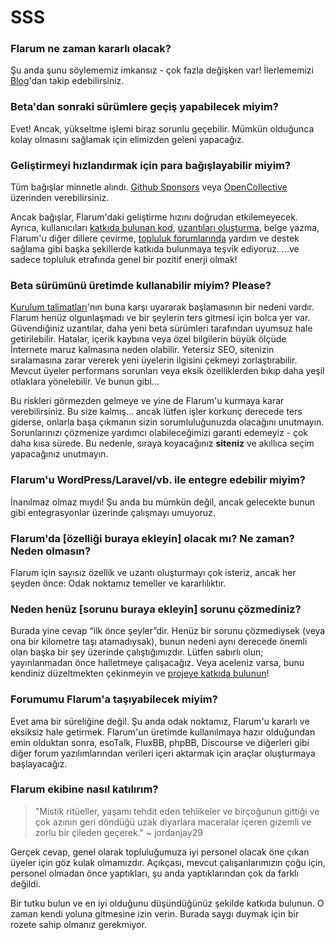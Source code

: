 # SSS

### Flarum ne zaman kararlı olacak?

Şu anda şunu söylememiz imkansız - çok fazla değişken var! İlerlememizi [Blog](https://discuss.flarum.org/t/blog)'dan takip edebilirsiniz.

### Beta'dan sonraki sürümlere geçiş yapabilecek miyim?

Evet! Ancak, yükseltme işlemi biraz sorunlu geçebilir. Mümkün olduğunca kolay olmasını sağlamak için elimizden geleni yapacağız.

### Geliştirmeyi hızlandırmak için para bağışlayabilir miyim?

Tüm bağışlar minnetle alındı. [Github Sponsors](https://github.com/sponsors/flarum) veya [OpenCollective](https://opencollective.com/flarum) üzerinden verebilirsiniz.

Ancak bağışlar, Flarum'daki geliştirme hızını doğrudan etkilemeyecek. Ayrıca, kullanıcıları [katkıda bulunan kod](contributing.md), [uzantıları oluşturma](/extend/), belge yazma, Flarum'u diğer dillere çevirme, [topluluk forumlarında](https://discuss.flarum.org/) yardım ve destek sağlama gibi başka şekillerde katkıda bulunmaya teşvik ediyoruz. ...ve sadece topluluk etrafında genel bir pozitif enerji olmak!

### Beta sürümünü üretimde kullanabilir miyim? Please?

[Kurulum talimatları](install.md)'nın buna karşı uyararak başlamasının bir nedeni vardır. Flarum henüz olgunlaşmadı ve bir şeylerin ters gitmesi için bolca yer var. Güvendiğiniz uzantılar, daha yeni beta sürümleri tarafından uyumsuz hale getirilebilir. Hatalar, içerik kaybına veya özel bilgilerin büyük ölçüde İnternete maruz kalmasına neden olabilir. Yetersiz SEO, sitenizin sıralamasına zarar vererek yeni üyelerin ilgisini çekmeyi zorlaştırabilir. Mevcut üyeler performans sorunları veya eksik özelliklerden bıkıp daha yeşil otlaklara yönelebilir. Ve bunun gibi…

Bu riskleri görmezden gelmeye ve yine de Flarum'u kurmaya karar verebilirsiniz. Bu size kalmış… ancak lütfen işler korkunç derecede ters giderse, onlarla başa çıkmanın sizin sorumluluğunuzda olacağını unutmayın. Sorunlarınızı çözmenize yardımcı olabileceğimizi garanti edemeyiz - çok daha kısa sürede. Bu nedenle, sıraya koyacağınız **siteniz** ve akıllıca seçim yapacağınız unutmayın.

### Flarum'u WordPress/Laravel/vb. ile entegre edebilir miyim?

İnanılmaz olmaz mıydı! Şu anda bu mümkün değil, ancak gelecekte bunun gibi entegrasyonlar üzerinde çalışmayı umuyoruz.

### Flarum'da [özelliği buraya ekleyin] olacak mı? Ne zaman? Neden olmasın?

Flarum için sayısız özellik ve uzantı oluşturmayı çok isteriz, ancak her şeyden önce: Odak noktamız temeller ve kararlılıktır.

### Neden henüz [sorunu buraya ekleyin] sorunu çözmediniz?

Burada yine cevap “ilk önce şeyler”dir. Henüz bir sorunu çözmediysek (veya ona bir kilometre taşı atamadıysak), bunun nedeni aynı derecede önemli olan başka bir şey üzerinde çalıştığımızdır. Lütfen sabırlı olun; yayınlanmadan önce halletmeye çalışacağız. Veya aceleniz varsa, bunu kendiniz düzeltmekten çekinmeyin ve [projeye katkıda bulunun](Contributing.md)!

### Forumumu Flarum'a taşıyabilecek miyim?

Evet ama bir süreliğine değil. Şu anda odak noktamız, Flarum'u kararlı ve eksiksiz hale getirmek. Flarum'un üretimde kullanılmaya hazır olduğundan emin olduktan sonra, esoTalk, FluxBB, phpBB, Discourse ve diğerleri gibi diğer forum yazılımlarından verileri içeri aktarmak için araçlar oluşturmaya başlayacağız.

### Flarum ekibine nasıl katılırım?

> "Mistik ritüeller, yaşamı tehdit eden tehlikeler ve birçoğunun gittiği ve çok azının geri döndüğü uzak diyarlara maceralar içeren gizemli ve zorlu bir çileden geçerek." ~ jordanjay29

Gerçek cevap, genel olarak topluluğumuza iyi personel olacak öne çıkan üyeler için göz kulak olmamızdır. Açıkçası, mevcut çalışanlarımızın çoğu için, personel olmadan önce yaptıkları, şu anda yaptıklarından çok da farklı değildi.

Bir tutku bulun ve en iyi olduğunu düşündüğünüz şekilde katkıda bulunun. O zaman kendi yoluna gitmesine izin verin. Burada saygı duymak için bir rozete sahip olmanız gerekmiyor.